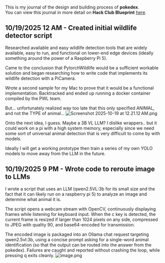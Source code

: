 <!--
  ===================    !!READ THIS NOTICE!!   ====================
  DO NOT edit this file manually. Your changes WILL BE OVERWRITTEN!
  This journal is auto generated and updated by Hack Club Blueprint.
  To edit this file, please edit your journal entries on Blueprint.
  ==================================================================
-->

This is my journal of the design and building process of **pokedex**.  
You can view this journal in more detail on **Hack Club Blueprint** [here](https://blueprint.hackclub.com/projects/626).


## 10/19/2025 12 AM - Created initial wildlife detector script  

Researched available and easy wildlife detection tools that are widely available, easy to run, and functional on lower-end edge devices (ideally something around the power of a Raspberry Pi 5).

Came to the conclusion that PytorchWildlife would be a sufficient workable solution and began researching how to write code that implements its wildlife detection with a PiCamera.

Wrote a second sample for my Mac to prove that it would be a functional implementation.
Backtracked and ended up running a docker container compiled by the PWL team.

But... unfortunately realized way too late that this only specified ANIMAL, and not the TYPE of animal...
![Screenshot 2025-10-19 at 12.21.12 AM.png](https://blueprint.hackclub.com/user-attachments/blobs/proxy/eyJfcmFpbHMiOnsiZGF0YSI6MzE3OSwicHVyIjoiYmxvYl9pZCJ9fQ==--bd23b7f848db54ad2418307f4fb497a2d5b17ca5/Screenshot%202025-10-19%20at%2012.21.12%E2%80%AFAM.png)

Onto the next idea, I guess. Maybe a 3B VL LLM? I dislike wrappers.. but it could work on a pi with a high system memory, especially since we need some sort of universal animal detection that is very difficult to come by with models.

Ideally I will get a working prototype then train a series of my own YOLO models to move away from the LLM in the future.  

## 10/19/2025 9 PM - Wrote code to reroute image to LLMs  

I wrote a script that uses an LLM (qwen2.5VL:3b for its small size and the fact that it can likely run on a raspberry pi 5) to analyze an image and determine what animal it is.

The script opens a webcam stream with OpenCV, continuously displaying frames while listening for keyboard input. When the c key is detected, the current frame is resized if larger than 1024 pixels on any side, compressed to JPEG with quality 90, and base64-encoded for transmission.


The encoded image is packaged into an Ollama chat request targeting qwen2.5vl:3b, using a concise prompt asking for a single-word animal identification (so that the output can be routed into the answer from the pokedex). Failures are caught and reported without crashing the loop, while pressing q exits cleanly.
![image.png](https://blueprint.hackclub.com/user-attachments/blobs/proxy/eyJfcmFpbHMiOnsiZGF0YSI6MzYwNywicHVyIjoiYmxvYl9pZCJ9fQ==--8471a7cb080fafc09e132cfca9e8b8f00c8e0024/image.png)
  

